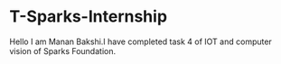 # T-Sparks-Internship
Hello I am Manan Bakshi.I have completed task 4 of IOT and computer vision of Sparks Foundation.
